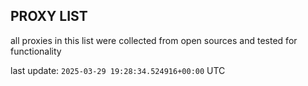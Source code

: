 ## PROXY LIST

all proxies in this list were collected from open sources and tested for functionality

last update: `2025-03-29 19:28:34.524916+00:00` UTC